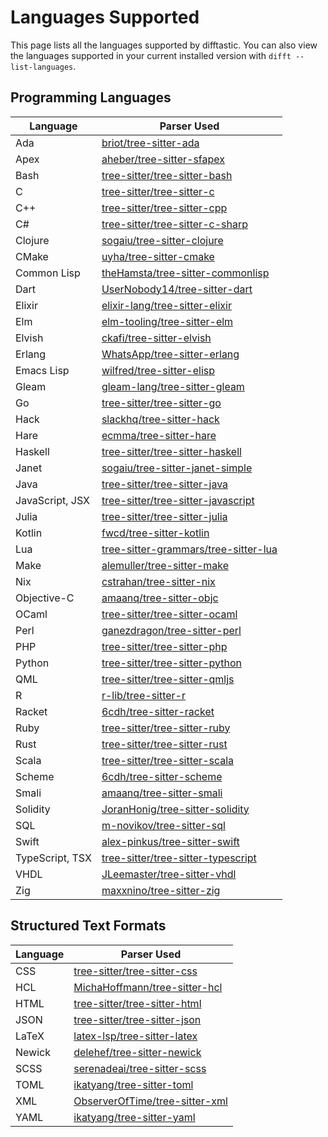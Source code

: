 # Languages Supported

This page lists all the languages supported by difftastic. You can
also view the languages supported in your current installed version
with `difft --list-languages`.

## Programming Languages

| Language        | Parser Used                                                                                     |
|-----------------|-------------------------------------------------------------------------------------------------|
| Ada             | [briot/tree-sitter-ada](https://github.com/briot/tree-sitter-ada)                               |
| Apex            | [aheber/tree-sitter-sfapex](https://github.com/aheber/tree-sitter-sfapex)                       |
| Bash            | [tree-sitter/tree-sitter-bash](https://github.com/tree-sitter/tree-sitter-bash)                 |
| C               | [tree-sitter/tree-sitter-c](https://github.com/tree-sitter/tree-sitter-c)                       |
| C++             | [tree-sitter/tree-sitter-cpp](https://github.com/tree-sitter/tree-sitter-cpp)                   |
| C#              | [tree-sitter/tree-sitter-c-sharp](https://github.com/tree-sitter/tree-sitter-c-sharp)           |
| Clojure         | [sogaiu/tree-sitter-clojure](https://github.com/sogaiu/tree-sitter-clojure)                     |
| CMake           | [uyha/tree-sitter-cmake](https://github.com/uyha/tree-sitter-cmake)                             |
| Common Lisp     | [theHamsta/tree-sitter-commonlisp](https://github.com/theHamsta/tree-sitter-commonlisp)         |
| Dart            | [UserNobody14/tree-sitter-dart](https://github.com/UserNobody14/tree-sitter-dart)               |
| Elixir          | [elixir-lang/tree-sitter-elixir](https://github.com/elixir-lang/tree-sitter-elixir)             |
| Elm             | [elm-tooling/tree-sitter-elm](https://github.com/elm-tooling/tree-sitter-elm)                   |
| Elvish          | [ckafi/tree-sitter-elvish](https://github.com/ckafi/tree-sitter-elvish)                         |
| Erlang          | [WhatsApp/tree-sitter-erlang](https://github.com/WhatsApp/tree-sitter-erlang)                   |
| Emacs Lisp      | [wilfred/tree-sitter-elisp](https://github.com/Wilfred/tree-sitter-elisp)                       |
| Gleam           | [gleam-lang/tree-sitter-gleam](https://github.com/gleam-lang/tree-sitter-gleam)                 |
| Go              | [tree-sitter/tree-sitter-go](https://github.com/tree-sitter/tree-sitter-go)                     |
| Hack            | [slackhq/tree-sitter-hack](https://github.com/slackhq/tree-sitter-hack)                         |
| Hare            | [ecmma/tree-sitter-hare](https://git.sr.ht/~ecmma/tree-sitter-hare)                             |
| Haskell         | [tree-sitter/tree-sitter-haskell](https://github.com/tree-sitter/tree-sitter-haskell)           |
| Janet           | [sogaiu/tree-sitter-janet-simple](https://github.com/sogaiu/tree-sitter-janet-simple)           |
| Java            | [tree-sitter/tree-sitter-java](https://github.com/tree-sitter/tree-sitter-java)                 |
| JavaScript, JSX | [tree-sitter/tree-sitter-javascript](https://github.com/tree-sitter/tree-sitter-javascript)     |
| Julia           | [tree-sitter/tree-sitter-julia](https://github.com/tree-sitter/tree-sitter-julia)               |
| Kotlin          | [fwcd/tree-sitter-kotlin](https://github.com/fwcd/tree-sitter-kotlin)                           |
| Lua             | [tree-sitter-grammars/tree-sitter-lua](https://github.com/tree-sitter-grammars/tree-sitter-lua) |
| Make            | [alemuller/tree-sitter-make](https://github.com/alemuller/tree-sitter-make)                     |
| Nix             | [cstrahan/tree-sitter-nix](https://github.com/cstrahan/tree-sitter-nix)                         |
| Objective-C     | [amaanq/tree-sitter-objc](https://github.com/amaanq/tree-sitter-objc)                           |
| OCaml           | [tree-sitter/tree-sitter-ocaml](https://github.com/tree-sitter/tree-sitter-ocaml)               |
| Perl            | [ganezdragon/tree-sitter-perl](https://github.com/ganezdragon/tree-sitter-perl)                 |
| PHP             | [tree-sitter/tree-sitter-php](https://github.com/tree-sitter/tree-sitter-php)                   |
| Python          | [tree-sitter/tree-sitter-python](https://github.com/tree-sitter/tree-sitter-python)             |
| QML             | [tree-sitter/tree-sitter-qmljs](https://github.com/yuja/tree-sitter-qmljs)                      |
| R               | [r-lib/tree-sitter-r](https://github.com/r-lib/tree-sitter-r)                                   |
| Racket          | [6cdh/tree-sitter-racket](https://github.com/6cdh/tree-sitter-racket)                           |
| Ruby            | [tree-sitter/tree-sitter-ruby](https://github.com/tree-sitter/tree-sitter-ruby)                 |
| Rust            | [tree-sitter/tree-sitter-rust](https://github.com/tree-sitter/tree-sitter-rust)                 |
| Scala           | [tree-sitter/tree-sitter-scala](https://github.com/tree-sitter/tree-sitter-scala)               |
| Scheme          | [6cdh/tree-sitter-scheme](https://github.com/6cdh/tree-sitter-scheme)                           |
| Smali           | [amaanq/tree-sitter-smali](https://github.com/amaanq/tree-sitter-smali)                         |
| Solidity        | [JoranHonig/tree-sitter-solidity](https://github.com/JoranHonig/tree-sitter-solidity)           |
| SQL             | [m-novikov/tree-sitter-sql](https://github.com/m-novikov/tree-sitter-sql)                       |
| Swift           | [alex-pinkus/tree-sitter-swift](https://github.com/alex-pinkus/tree-sitter-swift)               |
| TypeScript, TSX | [tree-sitter/tree-sitter-typescript](https://github.com/tree-sitter/tree-sitter-typescript)     |
| VHDL            | [JLeemaster/tree-sitter-vhdl](https://github.com/JLeemaster/tree-sitter-vhdl)                   |
| Zig             | [maxxnino/tree-sitter-zig](https://github.com/maxxnino/tree-sitter-zig)                         |

## Structured Text Formats

| Language | Parser Used                                                                         |
|----------|-------------------------------------------------------------------------------------|
| CSS      | [tree-sitter/tree-sitter-css](https://github.com/tree-sitter/tree-sitter-css)       |
| HCL      | [MichaHoffmann/tree-sitter-hcl](https://github.com/MichaHoffmann/tree-sitter-hcl)   |
| HTML     | [tree-sitter/tree-sitter-html](https://github.com/tree-sitter/tree-sitter-html)     |
| JSON     | [tree-sitter/tree-sitter-json](https://github.com/tree-sitter/tree-sitter-json)     |
| LaTeX    | [latex-lsp/tree-sitter-latex](https://github.com/latex-lsp/tree-sitter-latex)       |
| Newick   | [delehef/tree-sitter-newick](https://github.com/delehef/tree-sitter-newick)         |
| SCSS     | [serenadeai/tree-sitter-scss](https://github.com/serenadeai/tree-sitter-scss)       |
| TOML     | [ikatyang/tree-sitter-toml](https://github.com/ikatyang/tree-sitter-toml)           |
| XML      | [ObserverOfTime/tree-sitter-xml](https://github.com/ObserverOfTime/tree-sitter-xml) |
| YAML     | [ikatyang/tree-sitter-yaml](https://github.com/ikatyang/tree-sitter-yaml)           |

